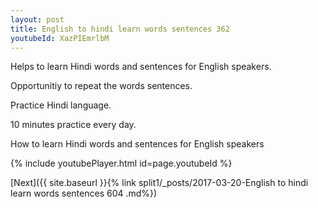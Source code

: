 ```yaml
---
layout: post
title: English to hindi learn words sentences 362 
youtubeId: XazPIEmrlbM
---
```

 
 
Helps to learn Hindi words and sentences for English speakers.

Opportunitiy to repeat the words sentences. 

Practice Hindi language. 
 
10 minutes practice every day. 
 
How to learn Hindi words and sentences for English speakers 
 
{% include youtubePlayer.html id=page.youtubeId %}
 
 
[Next]({{ site.baseurl }}{% link  split1/_posts/2017-03-20-English to hindi learn words sentences 604 .md%})
 
